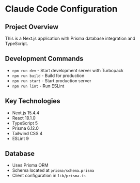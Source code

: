 # Claude Code Configuration

## Project Overview
This is a Next.js application with Prisma database integration and TypeScript.

## Development Commands
- `npm run dev` - Start development server with Turbopack
- `npm run build` - Build for production
- `npm run start` - Start production server
- `npm run lint` - Run ESLint

## Key Technologies
- Next.js 15.4.4
- React 19.1.0
- TypeScript 5
- Prisma 6.12.0
- Tailwind CSS 4
- ESLint 9

## Database
- Uses Prisma ORM
- Schema located at `prisma/schema.prisma`
- Client configuration in `lib/prisma.ts`
